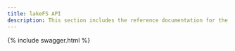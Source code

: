 ```yaml
---
title: lakeFS API
description: This section includes the reference documentation for the lakeFS platform's various APIs.
---
```


{% include swagger.html %}
